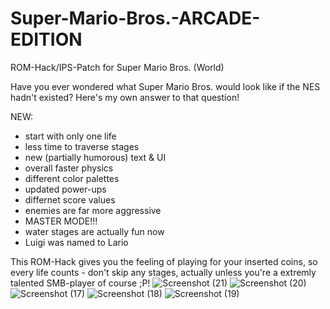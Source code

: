 # Super-Mario-Bros.-ARCADE-EDITION
ROM-Hack/IPS-Patch for Super Mario Bros. (World)

Have you ever wondered what Super Mario Bros. would look like if the NES hadn't existed? Here's my own answer to that question!

NEW:
+ start with only one life
+ less time to traverse stages
+ new (partially humorous) text & UI
+ overall faster physics
+ different color palettes
+ updated power-ups
+ differnet score values
+ enemies are far more aggressive
+ MASTER MODE!!!
+ water stages are actually fun now
+ Luigi was named to Lario

This ROM-Hack gives you the feeling of playing for your inserted coins, so every life counts - don't skip any stages, actually unless you're a extremly talented SMB-player of course ;P!
![Screenshot (21)](https://github.com/user-attachments/assets/bca8433e-c23f-4bb7-aaf6-99ff294ccd17)
![Screenshot (20)](https://github.com/user-attachments/assets/2d4dc76f-2e63-4993-9aa5-727c4ff7f3bd)
![Screenshot (17)](https://github.com/user-attachments/assets/34d6bf2a-0023-4c50-806a-1242e26fd635)
![Screenshot (18)](https://github.com/user-attachments/assets/7024a31d-f30c-4c2e-b63a-16cb56b02407)
![Screenshot (19)](https://github.com/user-attachments/assets/6cedb71a-e33e-458d-8b36-12dec260ae6b)
